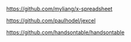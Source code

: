 https://github.com/myliang/x-spreadsheet

https://github.com/paulhodel/jexcel

https://github.com/handsontable/handsontable
